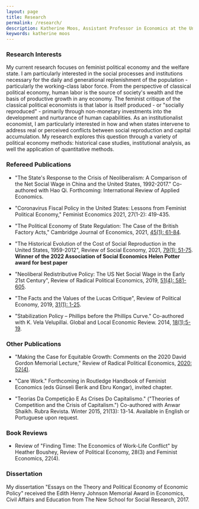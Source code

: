 ```yaml
---
layout: page
title: Research
permalink: /research/
description: Katherine Moos, Assistant Professor in Economics at the University of Massachusetts Amherst
keywords: katherine moos
---
```


### Research Interests

My current research focuses on feminist political economy and the welfare state. I am particularly interested in the social processes and institutions necessary for the daily and generational replenishment of the population - particularly the working-class labor force. From the perspective of classical political economy, human labor is the source of society's wealth and the basis of productive growth in any economy. The feminist critique of the classical political economists is that labor is itself produced - or "socially reproduced" - primarily through non-monetary investments into the development and nurturance of human capabilities. As an institutionalist economist, I am particularly interested in how and when states intervene to address real or perceived conflicts between social reproduction and capital accumulation. My research explores this question through a variety of political economy methods: historical case studies, institutional analysis, as well the application of quantitative methods.

### Refereed Publications

- "The State's Response to the Crisis of Neoliberalism: A Comparison of the Net Social Wage in China and the United States, 1992-2017." Co-authored with Hao Qi. Forthcoming: International Review of Applied Economics.

- "Coronavirus Fiscal Policy in the United States: Lessons from Feminist Political Economy," Feminist Economics 2021, 27(1-2): 419-435.

- "The Political Economy of State Regulation: The Case of the British Factory Acts," Cambridge Journal of Economics, 2021, [45(1): 61-84](https://doi.org/10.1093/cje/beaa034).

- "The Historical Evolution of the Cost of Social Reproduction in the United States, 1959-2012", Review of Social Economy, 2021, [79(1): 51-75](https://doi.org/10.1080/00346764.2019.1703031).
**Winner of the 2022 Association of Social Economics Helen Potter award for best paper**

- "Neoliberal Redistributive Policy: The US Net Social Wage in the Early 21st Century", Review of Radical Political Economics, 2019, [51(4): 581-605](https://journals.sagepub.com/doi/abs/10.1177/0486613419848097).

- "The Facts and the Values of the Lucas Critique", Review of Political Economy, 2019, [31(1): 1-25](https://www.tandfonline.com/eprint/ztThWqPk6xNCPTezuagE/full?target=10.1080/09538259.2019.1586363).

- "Stabilization Policy – Phillips before the Phillips Curve." Co-authored with K. Vela Velupillai. Global and Local Economic Review. 2014, [18(1):5-19](http://www.gler.it/archivio/pdf%20Home/1_Moos_Velupillai_Vol_18_No_1_2014_pp_5-19.pdf).

### Other Publications

- "Making the Case for Equitable Growth: Comments on the 2020 David Gordon Memorial Lecture," Review of Radical Political Economics, [2020: 52(4)](https://doi.org/10.1177/0486613420929815).

- "Care Work." Forthcoming in Routledge Handbook of Feminist Economics (eds Günseli Berik and Ebru Kongar), invited chapter.

- "Teorias Da Competição E As Crises Do Capitalismo." ("Theories of Competition and the Crisis of Capitalism.") Co-authored with Anwar Shaikh. Rubra Revista. Winter 2015, 21(13): 13-14. Available in English or Portuguese upon request.

### Book Reviews

- Review of "Finding Time: The Economics of Work-Life Conflict" by Heather Boushey, Review of Political Economy, 28(3) and Feminist Economics, 22(4).

### Dissertation

My dissertation "Essays on the Theory and Political Economy of Economic Policy" received the Edith Henry Johnson Memorial Award in Economics, Civil Affairs and Education from The New School for Social Research, 2017.
